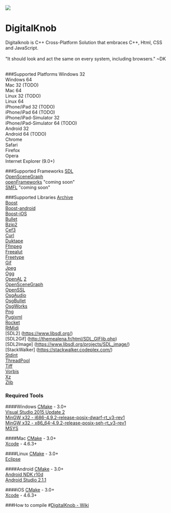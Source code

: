 ![](http://digitalknob.com/digitalknob.com/logo.png)
# DigitalKnob

Digitalknob is C++ Cross-Platform Solution that embraces C++, Html, CSS and JavaScript. <br><br>
"It should look and act the same on every system, including browsers." ~DK<br><br>

###Supported Platforms
Windows 32 <br>
Windows 64 <br>
Mac 32 (TODO) <br>
Mac 64 <br>
Linux 32 (TODO) <br>
Linux 64 <br>
iPhone/iPad 32 (TODO) <br>
iPhone/iPad 64 (TODO) <br>
iPhone/iPad-Simulator 32 <br>
iPhone/iPad-Simulator 64 (TODO) <br>
Android 32 <br>
Android 64 (TODO) <br>
Chrome <br>
Safari <br>
Firefox <br>
Opera <br>
Internet Explorer (9.0+) <br>

###Supported Frameworks
[SDL](https://github.com/spurious/SDL-mirror) <br>
[OpenSceneGraph](https://github.com/openscenegraph/osg) <br>
[openFrameworks](https://github.com/openframeworks/openFrameworks) "coming soon" <br>
[SMFL](https://github.com/SFML/SFML) "coming soon" <br>

###Supported Libraries
[Archive](https://github.com/libarchive/libarchive) <br>
[Boost](https://github.com/boostorg/boost) <br>
[Boost-android](https://github.com/MysticTreeGames/Boost-for-Android) <br>
[Boost-iOS](https://github.com/danoli3/ofxOSXBoost) <br>
[Bullet](https://github.com/bulletphysics/bullet3) <br>
[Bzip2](https://github.com/asimonov-im/bzip2) <br>
[Cef3](https://bitbucket.org/chromiumembedded/cef) <br>
[Curl](https://github.com/bagder/curl) <br>
[Duktape](https://github.com/svaarala/duktape) <br>
[Ffmpeg](https://github.com/FFmpeg/FFmpeg) <br>
[Freealut](https://github.com/vancegroup/freealut) <br>
[Freetype](https://github.com/vinniefalco/FreeType) <br>
[Gif](http://sourceforge.net/projects/giflib/files/) <br>
[Jpeg](https://github.com/LuaDist/libjpeg) <br>
[Ogg](https://github.com/gcp/libogg) <br>
[OpenAL](https://github.com/apportable/openal-soft) [2](https://github.com/JogAmp/openal-soft) <br>
[OpenSceneGraph](https://github.com/openscenegraph/osg) <br>
[OpenSSL](http://www.npcglib.org/~stathis/blog/precompiled-openssl/) <br>
[OsgAudio](https://github.com/mccdo/osgaudio) <br>
[OsgBullet](https://github.com/mccdo/osgbullet) <br>
[OsgWorks](https://github.com/mccdo/osgworks) <br>
[Png](https://github.com/coapp-packages/libpng) <br>
[Pugixml](https://github.com/zeux/pugixml) <br>
[Rocket](https://github.com/libRocket/libRocket) <br>
[RtMidi](https://github.com/thestk/rtmidi) <br>
[SDL2] (https://www.libsdl.org/) <br>
[SDL2Gif] (http://themealena.fr/html/SDL_GIFlib.php) <br>
[SDL2Image] (https://www.libsdl.org/projects/SDL_image/) <br>
[StackWalker] (https://stackwalker.codeplex.com/) <br>
[Stdint](http://pubs.opengroup.org/onlinepubs/009695399/basedefs/stdint.h.html) <br>
[ThreadPool](http://threadpool.sourceforge.net/) <br>
[Tiff](https://github.com/LuaDist/libtiff) <br>
[Vorbis](https://github.com/soundcloud/vorbis) <br>
[Xz](https://github.com/nobled/xz) <br>
[Zlib](https://github.com/madler/zlib) <br>

### Required Tools
####Windows
[CMake](https://cmake.org/download/) - 3.0+ <br>
[Visual Studio 2015 Update 2](https://www.visualstudio.com/news/vs2015-update2-vs) <br>
[MinGW x32 - i686-4.9.2-release-posix-dwarf-rt_v3-rev1](http://sourceforge.net/projects/mingw-w64/files/) <br>
[MinGW x32 - x86_64-4.9.2-release-posix-seh-rt_v3-rev1](http://sourceforge.net/projects/mingw-w64/files/) <br>
[MSYS](http://sourceforge.net/projects/mingw-w64/files/External%20binary%20packages%20(Win64%20hosted)/MSYS%20(32-bit)/) <br>

####Mac
[CMake](https://cmake.org/download/) - 3.0+ <br>
[Xcode](https://developer.apple.com/xcode/) - 4.6.3+ <br>

####Linux
[CMake](https://cmake.org/download/) - 3.0+ <br>
[Eclipse](https://eclipse.org/downloads/?osType=linux) <br>

####Android
[CMake](https://cmake.org/download/) - 3.0+ <br>
[Android NDK r10d](https://developer.android.com/tools/sdk/ndk/index.html) <br>
[Android Studio 2.1.1](https://developer.android.com/studio/index.html) <br>

####iOS
[CMake](https://cmake.org/download/) - 3.0+ <br>
[Xcode](https://developer.apple.com/xcode/) - 4.6.3+ <br>


###How to compile 
#[DigitalKnob - Wiki](https://github.com/aquawicket/DigitalKnob/wiki)







